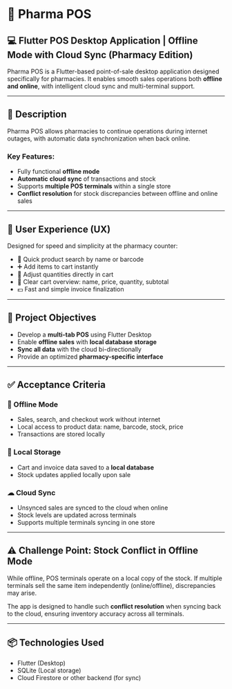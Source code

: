 # 💊 Pharma POS

## 💻 Flutter POS Desktop Application | Offline Mode with Cloud Sync (Pharmacy Edition)

Pharma POS is a Flutter-based point-of-sale desktop application designed specifically for pharmacies. It enables smooth sales operations both **offline and online**, with intelligent cloud sync and multi-terminal support.

---

## 📝 Description

Pharma POS allows pharmacies to continue operations during internet outages, with automatic data synchronization when back online.

### Key Features:
- Fully functional **offline mode**
- **Automatic cloud sync** of transactions and stock
- Supports **multiple POS terminals** within a single store
- **Conflict resolution** for stock discrepancies between offline and online sales

---

## 🧪 User Experience (UX)

Designed for speed and simplicity at the pharmacy counter:

- 🔎 Quick product search by name or barcode
- ➕ Add items to cart instantly
- 🔁 Adjust quantities directly in cart
- 🛒 Clear cart overview: name, price, quantity, subtotal
- 💵 Fast and simple invoice finalization

---

## 🎯 Project Objectives

- Develop a **multi-tab POS** using Flutter Desktop
- Enable **offline sales** with **local database storage**
- **Sync all data** with the cloud bi-directionally
- Provide an optimized **pharmacy-specific interface**

---

## ✅ Acceptance Criteria

### 📴 Offline Mode
- Sales, search, and checkout work without internet
- Local access to product data: name, barcode, stock, price
- Transactions are stored locally

### 💽 Local Storage
- Cart and invoice data saved to a **local database**
- Stock updates applied locally upon sale

### ☁ Cloud Sync
- Unsynced sales are synced to the cloud when online
- Stock levels are updated across terminals
- Supports multiple terminals syncing in one store

---

## ⚠ Challenge Point: Stock Conflict in Offline Mode

While offline, POS terminals operate on a local copy of the stock. If multiple terminals sell the same item independently (online/offline), discrepancies may arise.

The app is designed to handle such **conflict resolution** when syncing back to the cloud, ensuring inventory accuracy across all terminals.

---

## 📦 Technologies Used

- Flutter (Desktop)
- SQLite (Local storage)
- Cloud Firestore or other backend (for sync)
